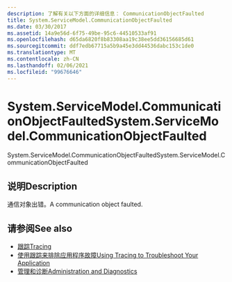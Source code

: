 ```yaml
---
description: 了解有关以下方面的详细信息： CommunicationObjectFaulted
title: System.ServiceModel.CommunicationObjectFaulted
ms.date: 03/30/2017
ms.assetid: 14a9e56d-6f75-49be-95c6-44510533af91
ms.openlocfilehash: d65da6820f8b83308aa19c38ee5dd36156685d61
ms.sourcegitcommit: ddf7edb67715a5b9a45e3dd44536dabc153c1de0
ms.translationtype: MT
ms.contentlocale: zh-CN
ms.lasthandoff: 02/06/2021
ms.locfileid: "99676646"
---
```

# <a name="systemservicemodelcommunicationobjectfaulted"></a><span data-ttu-id="d31cb-103">System.ServiceModel.CommunicationObjectFaulted</span><span class="sxs-lookup"><span data-stu-id="d31cb-103">System.ServiceModel.CommunicationObjectFaulted</span></span>

<span data-ttu-id="d31cb-104">System.ServiceModel.CommunicationObjectFaulted</span><span class="sxs-lookup"><span data-stu-id="d31cb-104">System.ServiceModel.CommunicationObjectFaulted</span></span>  
  
## <a name="description"></a><span data-ttu-id="d31cb-105">说明</span><span class="sxs-lookup"><span data-stu-id="d31cb-105">Description</span></span>  

 <span data-ttu-id="d31cb-106">通信对象出错。</span><span class="sxs-lookup"><span data-stu-id="d31cb-106">A communication object faulted.</span></span>  
  
## <a name="see-also"></a><span data-ttu-id="d31cb-107">请参阅</span><span class="sxs-lookup"><span data-stu-id="d31cb-107">See also</span></span>

- [<span data-ttu-id="d31cb-108">跟踪</span><span class="sxs-lookup"><span data-stu-id="d31cb-108">Tracing</span></span>](index.md)
- [<span data-ttu-id="d31cb-109">使用跟踪来排除应用程序故障</span><span class="sxs-lookup"><span data-stu-id="d31cb-109">Using Tracing to Troubleshoot Your Application</span></span>](using-tracing-to-troubleshoot-your-application.md)
- [<span data-ttu-id="d31cb-110">管理和诊断</span><span class="sxs-lookup"><span data-stu-id="d31cb-110">Administration and Diagnostics</span></span>](../index.md)
